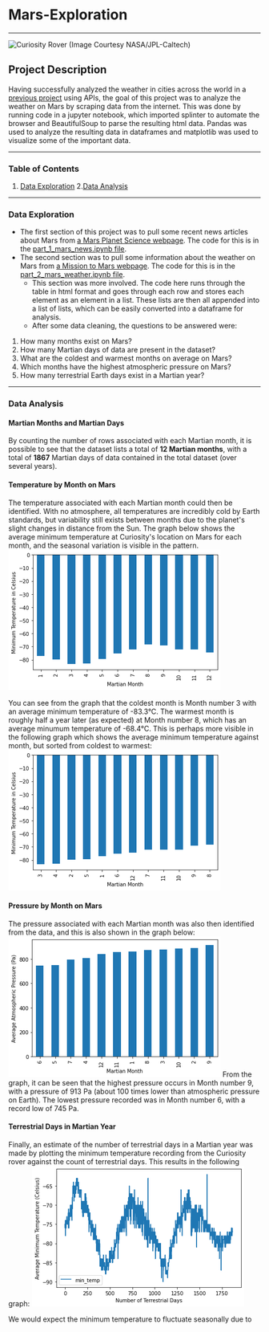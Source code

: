 # Mars-Exploration
-----
![Curiosity Rover (Image Courtesy NASA/JPL-Caltech)](https://mars.nasa.gov/system/news_items/main_images/9378_PIA25413Cropped-web.jpg)

## Project Description
Having successfully analyzed the weather in cities across the world in a [previous project](https://github.com/jonnybrammah/World_Weather_Analysis) using APIs, the goal of this project was to analyze the weather on Mars by scraping data from the internet. This was done by running code in a jupyter notebook, which imported splinter to automate the browser and BeautifulSoup to parse the resulting html data. Pandas was used to analyze the resulting data in dataframes and matplotlib was used to visualize some of the important data.

-----

### Table of Contents
  1. [Data Exploration](https://github.com/jonnybrammah/Mars-Exploration/blob/main/README.md#data-exploration)
  2.[Data Analysis](https://github.com/jonnybrammah/Mars-Exploration/blob/main/README.md#data-analysis)

-----

### Data Exploration
- The first section of this project was to pull some recent news articles about Mars from [a Mars Planet Science webpage](https://static.bc-edx.com/data/web/mars_news/index.html). The code for this is in the [part_1_mars_news.ipynb file](https://github.com/jonnybrammah/Mars-Exploration/blob/main/part_1_mars_news.ipynb).
- The second section was to pull some information about the weather on Mars from [a Mission to Mars webpage](https://static.bc-edx.com/data/web/mars_facts/temperature.html). The code for this is in the [part_2_mars_weather.ipynb file](https://github.com/jonnybrammah/Mars-Exploration/blob/main/part_2_mars_weather.ipynb).
   - This section was more involved. The code here runs through the table in html format and goes through each row and stores each element as an element in a list. These lists are then all appended into a list of lists, which can be easily converted into a dataframe for analysis.
   - After some data cleaning, the questions to be answered were:
 1. How many months exist on Mars?
 2. How many Martian days of data are present in the dataset?
 3. What are the coldest and warmest months on average on Mars?
 4. Which months have the highest atmospheric pressure on Mars?
 5. How many terrestrial Earth days exist in a Martian year?
 
 -----
 
### Data Analysis

#### Martian Months and Martian Days
By counting the number of rows associated with each Martian month, it is possible to see that the dataset lists a total of <strong>12 Martian months</strong>, with a total of <strong>1867</strong> Martian days of data contained in the total dataset (over several years).

#### Temperature by Month on Mars
The temperature associated with each Martian month could then be identified. With no atmosphere, all temperatures are incredibly cold by Earth standards, but variability still exists between months due to the planet's slight changes in distance from the Sun.
The graph below shows the average minimum temperature at Curiosity's location on Mars for each month, and the seasonal variation is visible in the pattern.
![Minimum Temperature Graph](https://raw.githubusercontent.com/jonnybrammah/Mars-Exploration/main/Output/Images/min_temp_by_month.png)

You can see from the graph that the coldest month is Month number 3 with an average minimum temperature of -83.3°C. The warmest month is roughly half a year later (as expected) at Month number 8, which has an average minumum temperature of -68.4°C.
This is perhaps more visible in the following graph which shows the average minimum temperature against month, but sorted from coldest to warmest:
![Minimum Temperature Graph](https://raw.githubusercontent.com/jonnybrammah/Mars-Exploration/main/Output/Images/min_temp_by_month_sorted.png)

#### Pressure by Month on Mars
The pressure associated with each Martian month was also then identified from the data, and this is also shown in the graph below:
![Pressure Graph](https://raw.githubusercontent.com/jonnybrammah/Mars-Exploration/main/Output/Images/pressure_by_month_sorted.png)
From the graph, it can be seen that the highest pressure occurs in Month number 9, with a pressure of 913 Pa (about 100 times lower than atmospheric pressure on Earth). The lowest pressure recorded was in Month number 6, with a record low of 745 Pa.

#### Terrestrial Days in Martian Year
Finally, an estimate of the number of terrestrial days in a Martian year was made by plotting the minimum temperature recording from the Curiosity rover against the count of terrestrial days. This results in the following graph:
![Temperature per terrestrial day Graph](https://raw.githubusercontent.com/jonnybrammah/Mars-Exploration/main/Output/Images/min_temp_per_terrestrial_day.png)

We would expect the minimum temperature to fluctuate seasonally due to 
